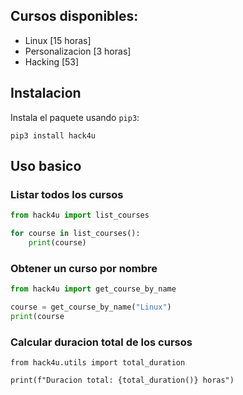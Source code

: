 ## Cursos disponibles:

- Linux [15 horas]
- Personalizacion [3 horas]
- Hacking [53]

## Instalacion

Instala el paquete usando `pip3`:

```python3
pip3 install hack4u
```

## Uso basico

### Listar todos los cursos

```python
from hack4u import list_courses

for course in list_courses():
	print(course)
```

### Obtener un curso por nombre

```python
from hack4u import get_course_by_name

course = get_course_by_name("Linux")
print(course
```

### Calcular duracion total de los cursos

```python3
from hack4u.utils import total_duration

print(f"Duracion total: {total_duration()} horas")
```
